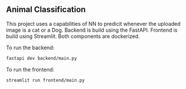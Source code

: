 ## Animal Classification

This project uses a capabilities of NN to predicit whenever the uploaded image is a cat or a Dog. Backend is build using the FastAPI. Frontend is build using Streamlit. Both components are dockerized.

To run the backend:

```bash
fastapi dev backend/main.py
```

To run the frontend:

```bash
streamlit run frontend/main.py
```

